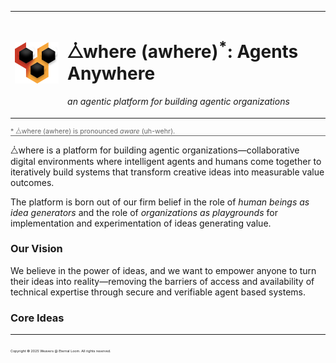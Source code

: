 <div style="display: flex; flex-direction: column; align-items: start; justify-content: center; border-bottom: 1px solid #666; margin-bottom: 10px;">
<table align="center">
<tr>
<td>
<img src="./public/assets/logos/awhere.svg" alt="⧊where Logo" width="100"/>
</td>
<td>
<h1>⧊where (awhere)<sup>*</sup>: Agents Anywhere</h1>
<p><em>an agentic platform for building agentic organizations</em></p>
</td>
</tr>
</table>
<span style="font-size:8pt; color:#666;">* ⧊where (awhere) is pronounced <i>aware</i> (uh-wehr).</span>
</div>

<!--
Badges to be added here.
-->

⧊where is a platform for building agentic organizations—collaborative digital environments where intelligent agents and humans come together to iteratively build systems that transform creative ideas into measurable value outcomes.

The platform is born out of our firm belief in the role of _human beings as idea generators_ and the role of _organizations as playgrounds_ for implementation and experimentation of ideas generating value.

### Our Vision

We believe in the power of ideas, and we want to empower anyone to turn their ideas into reality—removing the barriers of access and availability of technical expertise through secure and verifiable agent based systems.

### Core Ideas

---

<span style="font-size:4pt; font-color: #666;">Copyright &copy; 2025 Weavers @ Eternal Loom. All rights reserved.</span>
